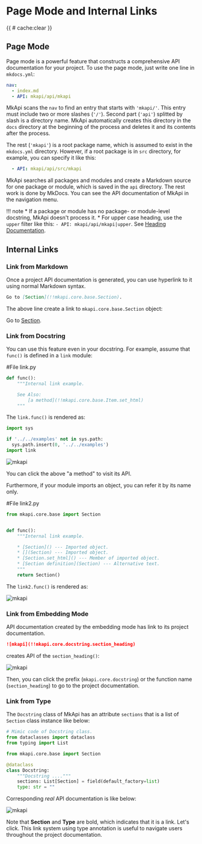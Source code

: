 # Page Mode and Internal Links

<style type="text/css">
<!--
.mkapi-node {
  border: 2px dashed #88AA88;
}
-->
</style>

{{ # cache:clear }}

## Page Mode

Page mode is a powerful feature that constructs a comprehensive API documentation for your project. To use the page mode, just write one line in `mkdocs.yml`:

~~~yaml
nav:
  - index.md
  - API: mkapi/api/mkapi
~~~

MkApi scans the `nav` to find an entry that starts with `'mkapi/'`. This entry must include two or more slashes (`'/'`). Second part (`'api'`) splitted by slash is a directory name. MkApi automatically creates this directory in the `docs` directory at the beginning of the process and deletes it and its contents after the process.

The rest (`'mkapi'`) is a root package name, which is assumed to exist in the `mkdocs.yml` directory. However, if a root package is in `src` directory, for example, you can specify it like this:

~~~yaml
  - API: mkapi/api/src/mkapi
~~~


MkApi searches all packages and modules and create a Markdown source for one package or module, which is saved in the `api` directory. The rest work is done by MkDocs. You can see the API documentation of MkApi in the navigation menu.

!!! note
    * If a package or module has no package- or module-level docstring, MkApi doesn't process it.
    * For upper case heading, use the `upper` filter like this: `- API: mkapi/api/mkapi|upper`. See [Heading Documentation](../module/#heading-documentation).

## Internal Links

### Link from Markdown

Once a project API documentation is generated, you can use hyperlink to it using normal Markdown syntax.

~~~markdown
Go to [Section](!!mkapi.core.base.Section).
~~~

The above line create a link to `mkapi.core.base.Section` object:

Go to [Section](mkapi.core.base.Section).

### Link from Docstring

You can use this feature even in your docstring. For example, assume that `func()` is defined in a `link` module:

#File link.py
~~~python
def func():
    """Internal link example.

    See Also:
        [a method](!!mkapi.core.base.Item.set_html)
    """
~~~

The `link.func()` is rendered as:

```python hide
import sys

if '../../examples' not in sys.path:
  sys.path.insert(0, '../../examples')
import link
```

![mkapi](link.func)

You can click the above "a method" to visit its API.

Furthermore, if your module imports an object, you can refer it by its name only.

#File link2.py
~~~python
from mkapi.core.base import Section


def func():
    """Internal link example.

    * [Section]() --- Imported object.
    * [](Section) --- Imported object.
    * [Section.set_html]() --- Member of imported object.
    * [Section definition](Section) --- Alternative text.
    """
    return Section()
~~~

The `link2.func()` is rendered as:

![mkapi](link2.func)

### Link from Embedding Mode

API documentation created by the embedding mode has link to its project documentation.

~~~markdown
![mkapi](!!mkapi.core.docstring.section_heading)
~~~

creates API of the `section_heading()`:

![mkapi](mkapi.core.docstring.section_heading)

Then, you can click the prefix (`mkapi.core.docstring`) or the function name (`section_heading`) to go to the project documentation.


### Link from Type

The `Docstring` class of MkApi has an attribute `sections` that is a list of `Section` class instance like below:

~~~python
# Mimic code of Docstring class.
from dataclasses import dataclass
from typing import List

from mkapi.core.base import Section

@dataclass
class Docstring:
    """Docstring ...."""
    sections: List[Section] = field(default_factory=list)
    type: str = ""
~~~

Corresponding *real* API documentation is like below:

![mkapi](mkapi.core.base.Docstring)

Note that **Section** and **Type** are bold, which indicates that it is a link. Let's click. This link system using type annotation is useful to navigate users throughout the project documentation.
